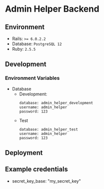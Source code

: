 # Admin Helper Backend

## Environment
- Rails: `>= 6.0.2.2`
- Database: `PostgreSQL 12`
- Ruby: `2.5.5`

## Development
### Environment Variables
- Database
  - Development:
    ```
    database: admin_helper_development
    username: admin_helper
    password: 123
    ```
  - Test
    ```
    database: admin_helper_test
    username: admin_helper
    password: 123
    ```

## Deployment
## Example credentials
- secret_key_base: "my_secret_key"